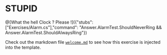 # STUPID

@[What the hell Clock ? Please !]({"stubs": ["Exercises/Alarm.cs"],"command": "Answer.AlarmTest.ShouldNeverRing && Answer.AlarmTest.ShouldAlwaysRing"})

Check out the markdown file [`welcome.md`](https://github.com/TechDotIO/csharp-template/blob/master/markdowns/welcome.md) to see how this exercise is injected into the template.